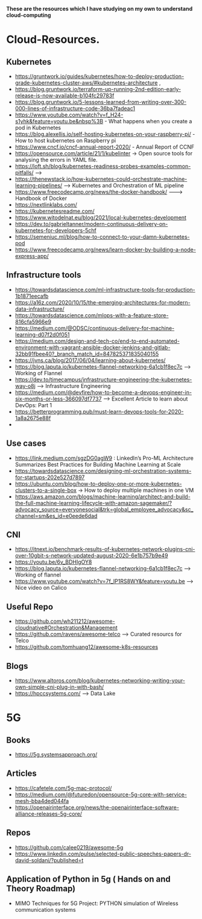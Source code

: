 **These are the resources which I have studying on my own to understand cloud-computing**

# Cloud-Resources.

## Kubernetes
- https://gruntwork.io/guides/kubernetes/how-to-deploy-production-grade-kubernetes-cluster-aws/#kubernetes-architecture ,
- https://blog.gruntwork.io/terraform-up-running-2nd-edition-early-release-is-now-available-b104fc29783f
- https://blog.gruntwork.io/5-lessons-learned-from-writing-over-300-000-lines-of-infrastructure-code-36ba7fadeac1
- https://www.youtube.com/watch?v=f_H24-s1yhk&feature=youtu.be&nbsp%3B - What happens when you create a pod in Kubernetes
- https://blog.alexellis.io/self-hosting-kubernetes-on-your-raspberry-pi/ - How to host kubernetes on Raspberry pi
- https://www.cncf.io/cncf-annual-report-2020/ - Annual Report of CCNF
- https://opensource.com/article/21/1/kubelinter -> Open source tools for analysing the errors in YAML file.
- https://loft.sh/blog/kubernetes-readiness-probes-examples-common-pitfalls/ -->
- https://thenewstack.io/how-kubernetes-could-orchestrate-machine-learning-pipelines/ --> Kubernetes and Orchestration of ML pipeline
- https://www.freecodecamp.org/news/the-docker-handbook/ ---> Handbook of Docker
- https://nextlinklabs.com/
- https://kubernetesreadme.com/
- https://www.witodelnat.eu/blog/2021/local-kubernetes-development
- https://dev.to/gabrieltanner/modern-continuous-delivery-on-kubernetes-for-developers-5chf
- https://semeniuc.ml/blog/how-to-connect-to-your-damn-kubernetes-pod
- https://www.freecodecamp.org/news/learn-docker-by-building-a-node-express-app/

## Infrastructure tools
- https://towardsdatascience.com/ml-infrastructure-tools-for-production-1b1871eecafb
- https://a16z.com/2020/10/15/the-emerging-architectures-for-modern-data-infrastructure/
- https://towardsdatascience.com/mlops-with-a-feature-store-816cfa5966e9
- https://medium.com/@ODSC/continuous-delivery-for-machine-learning-d07f2d0f051
- https://medium.com/design-and-tech-co/end-to-end-automated-environment-with-vagrant-ansible-docker-jenkins-and-gitlab-32bb91fbee40?_branch_match_id=847825371835040155
- https://jvns.ca/blog/2017/06/04/learning-about-kubernetes/
- https://blog.laputa.io/kubernetes-flannel-networking-6a1cb1f8ec7c --> Working of Flannel
- https://dev.to/timecampus/infrastructure-engineering-the-kubernetes-way-o8j --> Infrastructure Engineering
- https://medium.com/@devfire/how-to-become-a-devops-engineer-in-six-months-or-less-366097df7737 --> Excellent Article to learn about DevOps: Part 1
- https://betterprogramming.pub/must-learn-devops-tools-for-2020-1a8a2675e88f
- 

## Use cases
- https://link.medium.com/sgzDG0agW9 : LinkedIn’s Pro-ML Architecture Summarizes Best Practices for Building Machine Learning at Scale
- https://towardsdatascience.com/designing-ml-orchestration-systems-for-startups-202e527d7897
- https://ubuntu.com/blog/how-to-deploy-one-or-more-kubernetes-clusters-to-a-single-box -> How to deploy multiple machines in one VM
- https://aws.amazon.com/blogs/machine-learning/architect-and-build-the-full-machine-learning-lifecycle-with-amazon-sagemaker/?advocacy_source=everyonesocial&trk=global_employee_advocacy&sc_channel=sm&es_id=e0eede6dad

## CNI
- https://itnext.io/benchmark-results-of-kubernetes-network-plugins-cni-over-10gbit-s-network-updated-august-2020-6e1b757b9e49
- https://youtu.be/6v_BDHIgOY8
- https://blog.laputa.io/kubernetes-flannel-networking-6a1cb1f8ec7c --> Working of flannel
- https://www.youtube.com/watch?v=7f_IP1RS8WY&feature=youtu.be --> Nice video on Calico

## Useful Repo
- https://github.com/wh211212/awesome-cloudnative#Orchestration&Management
- https://github.com/ravens/awesome-telco --> Curated resourcs for Telco
- https://github.com/tomhuang12/awesome-k8s-resources


## Blogs
- https://www.altoros.com/blog/kubernetes-networking-writing-your-own-simple-cni-plug-in-with-bash/
- https://hpccsystems.com/ --> Data Lake

# 5G

## Books
- https://5g.systemsapproach.org/

## Articles
- https://cafetele.com/5g-mac-protocol/
- https://medium.com/@futuredon/opensource-5g-core-with-service-mesh-bba4ded044fa
- https://openairinterface.org/news/the-openairinterface-software-alliance-releases-5g-core/
## Repos
- https://github.com/calee0219/awesome-5g
- https://www.linkedin.com/pulse/selected-public-speeches-papers-dr-david-soldani/?published=t

## Application of Python in 5g ( Hands on and Theory Roadmap)

- MIMO Techniques for 5G 
  Project: PYTHON simulation of Wireless communication systems

